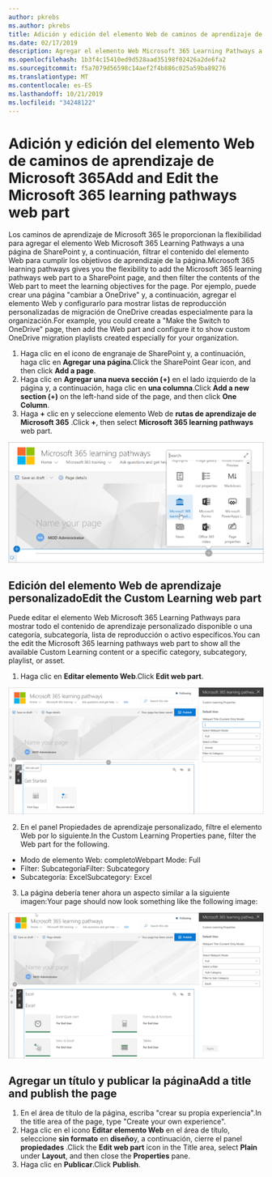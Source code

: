 ```yaml
---
author: pkrebs
ms.author: pkrebs
title: Adición y edición del elemento Web de caminos de aprendizaje de Microsoft 365
ms.date: 02/17/2019
description: Agregar el elemento Web Microsoft 365 Learning Pathways a una página de SharePoint
ms.openlocfilehash: 1b3f4c15410ed9d528aad35198f02426a2de6fa2
ms.sourcegitcommit: f5a7079d56598c14aef2f4b886c025a59ba89276
ms.translationtype: MT
ms.contentlocale: es-ES
ms.lasthandoff: 10/21/2019
ms.locfileid: "34248122"
---
```

# <a name="add-and-edit-the-microsoft-365-learning-pathways-web-part"></a><span data-ttu-id="83192-103">Adición y edición del elemento Web de caminos de aprendizaje de Microsoft 365</span><span class="sxs-lookup"><span data-stu-id="83192-103">Add and Edit the Microsoft 365 learning pathways web part</span></span>

<span data-ttu-id="83192-104">Los caminos de aprendizaje de Microsoft 365 le proporcionan la flexibilidad para agregar el elemento Web Microsoft 365 Learning Pathways a una página de SharePoint y, a continuación, filtrar el contenido del elemento Web para cumplir los objetivos de aprendizaje de la página.</span><span class="sxs-lookup"><span data-stu-id="83192-104">Microsoft 365 learning pathways gives you the flexibility to add the Microsoft 365 learning pathways web part to a SharePoint page, and then filter the contents of the Web part to meet the learning objectives for the page.</span></span> <span data-ttu-id="83192-105">Por ejemplo, puede crear una página "cambiar a OneDrive" y, a continuación, agregar el elemento Web y configurarlo para mostrar listas de reproducción personalizadas de migración de OneDrive creadas especialmente para la organización.</span><span class="sxs-lookup"><span data-stu-id="83192-105">For example, you could create a "Make the Switch to OneDrive" page, then add the Web part and configure it to show custom OneDrive migration playlists created especially for your organization.</span></span>

1.  <span data-ttu-id="83192-106">Haga clic en el icono de engranaje de SharePoint y, a continuación, haga clic en **Agregar una página**.</span><span class="sxs-lookup"><span data-stu-id="83192-106">Click the SharePoint Gear icon, and then click **Add a page**.</span></span>
2.  <span data-ttu-id="83192-107">Haga clic en **Agregar una nueva sección (+)** en el lado izquierdo de la página y, a continuación, haga clic en **una columna**.</span><span class="sxs-lookup"><span data-stu-id="83192-107">Click **Add a new section (+)** on the left-hand side of the page, and then click **One Column**.</span></span>
3.  <span data-ttu-id="83192-108">Haga **+** clic en y seleccione elemento Web de **rutas de aprendizaje de Microsoft 365** .</span><span class="sxs-lookup"><span data-stu-id="83192-108">Click **+**, then select **Microsoft 365 learning pathways** web part.</span></span> 

![CG-webpartadd. png](media/cg-webpartadd.png)

## <a name="edit-the-custom-learning-web-part"></a><span data-ttu-id="83192-110">Edición del elemento Web de aprendizaje personalizado</span><span class="sxs-lookup"><span data-stu-id="83192-110">Edit the Custom Learning web part</span></span>
<span data-ttu-id="83192-111">Puede editar el elemento Web Microsoft 365 Learning Pathways para mostrar todo el contenido de aprendizaje personalizado disponible o una categoría, subcategoría, lista de reproducción o activo específicos.</span><span class="sxs-lookup"><span data-stu-id="83192-111">You can the edit the Microsoft 365 learning pathways web part to show all the available Custom Learning content or a specific category, subcategory, playlist, or asset.</span></span> 

1.  <span data-ttu-id="83192-112">Haga clic en **Editar elemento Web**.</span><span class="sxs-lookup"><span data-stu-id="83192-112">Click **Edit web part**.</span></span>

![CG-webpartedit. png](media/cg-webpartedit.png)

2. <span data-ttu-id="83192-114">En el panel Propiedades de aprendizaje personalizado, filtre el elemento Web por lo siguiente.</span><span class="sxs-lookup"><span data-stu-id="83192-114">In the Custom Learning Properties pane, filter the Web part for the following.</span></span> 

- <span data-ttu-id="83192-115">Modo de elemento Web: completo</span><span class="sxs-lookup"><span data-stu-id="83192-115">Webpart Mode: Full</span></span>
- <span data-ttu-id="83192-116">Filter: Subcategoría</span><span class="sxs-lookup"><span data-stu-id="83192-116">Filter: Subcategory</span></span>
- <span data-ttu-id="83192-117">Subcategoría: Excel</span><span class="sxs-lookup"><span data-stu-id="83192-117">Subcategory: Excel</span></span>

3. <span data-ttu-id="83192-118">La página debería tener ahora un aspecto similar a la siguiente imagen:</span><span class="sxs-lookup"><span data-stu-id="83192-118">Your page should now look something like the following image:</span></span> 

![CG-webpartfilter. png](media/cg-webpartfilter.png)

## <a name="add-a-title-and-publish-the-page"></a><span data-ttu-id="83192-120">Agregar un título y publicar la página</span><span class="sxs-lookup"><span data-stu-id="83192-120">Add a title and publish the page</span></span>
1. <span data-ttu-id="83192-121">En el área de título de la página, escriba "crear su propia experiencia".</span><span class="sxs-lookup"><span data-stu-id="83192-121">In the title area of the page, type "Create your own experience".</span></span>
2. <span data-ttu-id="83192-122">Haga clic en el icono **Editar elemento Web** en el área de título, seleccione **sin formato** en **diseño**y, a continuación, cierre el panel **propiedades** .</span><span class="sxs-lookup"><span data-stu-id="83192-122">Click the **Edit web part** icon in the Title area, select **Plain** under **Layout**, and then close the **Properties** pane.</span></span>
3. <span data-ttu-id="83192-123">Haga clic en **Publicar**.</span><span class="sxs-lookup"><span data-stu-id="83192-123">Click **Publish**.</span></span>

